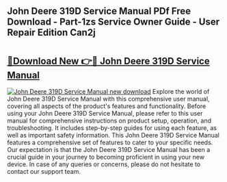 ## John Deere 319D Service Manual PDf Free Download - Part-1zs Service Owner Guide - User Repair Edition Can2j

# <h2><a href="http://bc92715.oget.top/?id=John+Deere+319D+Service+Manual">🔗Download New 👉🔴 John Deere 319D Service Manual</a></h2>

[![John Deere 319D Service Manual new download](https://i.imgur.com/5g1atiW.png)](http://bc92715.oget.top/?id=John+Deere+319D+Service+Manual)
Explore the world of John Deere 319D Service Manual with this comprehensive user manual, covering all aspects of the product's features and functionality. Before using your John Deere 319D Service Manual, please refer to this user manual for comprehensive instructions on product setup, operation, and troubleshooting. It includes step-by-step guides for using each feature, as well as important safety information. This John Deere 319D Service Manual features a comprehensive set of features to cater to your specific needs. Our expectation is that the John Deere 319D Service Manual has been a crucial guide in your journey to becoming proficient in using your new device. In case of any queries or concerns, please do not hesitate to contact our support team.
